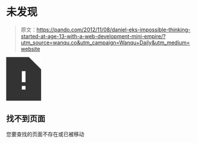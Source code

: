 # 未发现

> 原文：<https://pando.com/2012/11/08/daniel-eks-impossible-thinking-started-at-age-13-with-a-web-development-mini-empire/?utm_source=wanqu.co&utm_campaign=Wanqu+Daily&utm_medium=website>

![](img/6799f935e1a2c1fb9ddbf58e4175a237.png)

## 找不到页面

您要查找的页面不存在或已被移动
